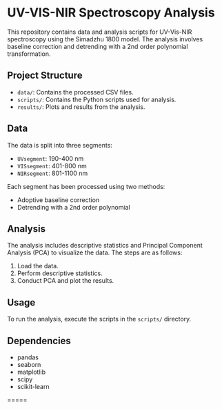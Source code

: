 # UV-VIS-NIR Spectroscopy Analysis

This repository contains data and analysis scripts for UV-Vis-NIR spectroscopy using the Simadzhu 1800 model. The analysis involves baseline correction and detrending with a 2nd order polynomial transformation.

## Project Structure

- `data/`: Contains the processed CSV files.
- `scripts/`: Contains the Python scripts used for analysis.
- `results/`: Plots and results from the analysis.

## Data

The data is split into three segments:
- `UVsegment`: 190-400 nm
- `VISsegment`: 401-800 nm
- `NIRsegment`: 801-1100 nm

Each segment has been processed using two methods:
- Adoptive baseline correction
- Detrending with a 2nd order polynomial

## Analysis

The analysis includes descriptive statistics and Principal Component Analysis (PCA) to visualize the data. The steps are as follows:

1. Load the data.
2. Perform descriptive statistics.
3. Conduct PCA and plot the results.

## Usage

To run the analysis, execute the scripts in the `scripts/` directory.

## Dependencies

- pandas
- seaborn
- matplotlib
- scipy
- scikit-learn

=====
